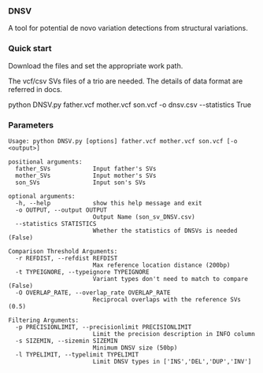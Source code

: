 ### DNSV
A tool for potential de novo variation detections from structural variations.
### Quick start

Download the files and set the appropriate work path.

The vcf/csv SVs files of a trio are needed. The details of data format are referred in docs.

python DNSV.py father.vcf mother.vcf son.vcf -o dnsv.csv --statistics True


### Parameters

```
Usage: python DNSV.py [options] father.vcf mother.vcf son.vcf [-o <output>]

positional arguments:
  father_SVs            Input father's SVs
  mother_SVs            Input mother's SVs
  son_SVs               Input son's SVs

optional arguments:
  -h, --help            show this help message and exit
  -o OUTPUT, --output OUTPUT
                        Output Name (son_sv_DNSV.csv)
  --statistics STATISTICS
                        Whether the statistics of DNSVs is needed (False)

Comparison Threshold Arguments:
  -r REFDIST, --refdist REFDIST
                        Max reference location distance (200bp)
  -t TYPEIGNORE, --typeignore TYPEIGNORE
                        Variant types don't need to match to compare (False)
  -O OVERLAP_RATE, --overlap_rate OVERLAP_RATE
                        Reciprocal overlaps with the reference SVs (0.5)

Filtering Arguments:
  -p PRECISIONLIMIT, --precisionlimit PRECISIONLIMIT
                        Limit the precision description in INFO column
  -s SIZEMIN, --sizemin SIZEMIN
                        Minimum DNSV size (50bp)
  -l TYPELIMIT, --typelimit TYPELIMIT
                        Limit DNSV types in ['INS','DEL','DUP','INV']
```
